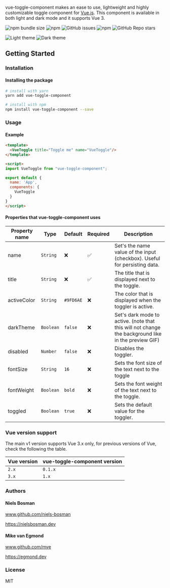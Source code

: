 vue-toggle-component makes an ease to use, lightweight and highly customizable toggle component for [Vue.js](https://vuejs.org/). This component is available in both light and dark mode and it supports Vue 3.

![npm bundle size](https://img.shields.io/bundlephobia/min/vue-toggle-component)
![npm](https://img.shields.io/npm/dt/vue-toggle-component)
![GitHub issues](https://img.shields.io/github/issues/niels-bosman/vue-toggle-component)
![npm](https://img.shields.io/npm/v/vue-toggle-component)
![GitHub Repo stars](https://img.shields.io/github/stars/niels-bosman/vue-toggle-component?style=social)

![Light theme](https://user-images.githubusercontent.com/25898715/116152862-c273f400-a6e6-11eb-8b4d-1017b92d14a5.gif)
![Dark theme](https://user-images.githubusercontent.com/25898715/116152879-c7d13e80-a6e6-11eb-87b3-9b606184ba1e.gif)

## Getting Started
### Installation
#### Installing the package
```sh
# install with yarn
yarn add vue-toggle-component

# install with npm
npm install vue-toggle-component --save
```

### Usage
#### Example
```html
<template>
  <VueToggle title="Toggle me" name="VueToggle"/>
</template>

<script>
import VueToggle from "vue-toggle-component";

export default {
  name: 'App',
  components: {
    VueToggle
  }
}
</script>
```

#### Properties that vue-toggle-component uses
| Property name | Type      | Default   | Required |Description                                                                                         |
| ------------- | --------- | --------- | -------- | -------------------------------------------------------------------------------------------------- |
| name          | `String`  | ❌         | ✅️        | Set's the name value of the input (checkbox). Useful for persisting data.                          |
| title         | `String`  | ❌         | ✅        | The title that is displayed next to the toggle.                                                    |
| activeColor   | `String`  | `#9FD6AE` | ❌        | The color that is displayed when the toggler is active.                                            |
| darkTheme     | `Boolean` | `false`   | ❌        | Set's dark mode to active. (note that this will not change the background like in the preview GIF) |
| disabled      | `Number`  | `false`   | ❌        | Disables the toggler.                                                                              |
| fontSize      | `String`  | `16`      | ❌        | Sets the font size of the text next to the toggle                                                  |
| fontWeight    | `Boolean` | `bold`    | ❌        | Sets the font weight of the text next to the toggle.                                               |
| toggled       | `Boolean` | `true`    | ❌        | Sets the default value for the toggler.                                                            |

### Vue version support
The main v1 version supports Vue 3.x only, for previous versions of Vue, check the following the table.

| Vue version | vue-toggle-component version |
| ----------- | ---------------------------- |
| `2.x`       | `0.1.x`                      |
| `3.x`       | `1.x`                        |

### Authors
#### Niels Bosman
www.github.com/niels-bosman

https://nielsbosman.dev

#### Mike van Egmond
www.github.com/mve

https://egmond.dev

### License
MIT
